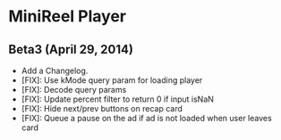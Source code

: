 # MiniReel Player

## Beta3 (April 29, 2014)
* Add a Changelog.
* [FIX]: Use kMode query param for loading player
* [FIX]: Decode query params
* [FIX]: Update percent filter to return 0 if input isNaN
* [FIX]: Hide next/prev buttons on recap card
* [FIX]: Queue a pause on the ad if ad is not loaded when user leaves card